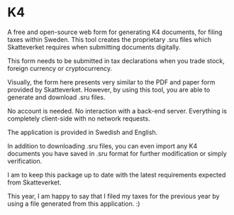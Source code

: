 # K4

A free and open-source web form for generating K4 documents, for filing taxes within Sweden. This tool creates the proprietary .sru files which Skatteverket requires when submitting documents digitally.

This form needs to be submitted in tax declarations when you trade stock, foreign currency or cryptocurrency.

Visually, the form here presents very similar to the PDF and paper form provided by Skatteverket. However, by using this tool, you are able to generate and download .sru files.

No account is needed. No interaction with a back-end server. Everything is completely client-side with no network requests.

The application is provided in Swedish and English.

In addition to downloading .sru files, you can even import any K4 documents you have saved in .sru format for further modification or simply verification.

I am to keep this package up to date with the latest requirements expected from Skatteverket.

This year, I am happy to say that I filed my taxes for the previous year by using a file generated from this application. :)
